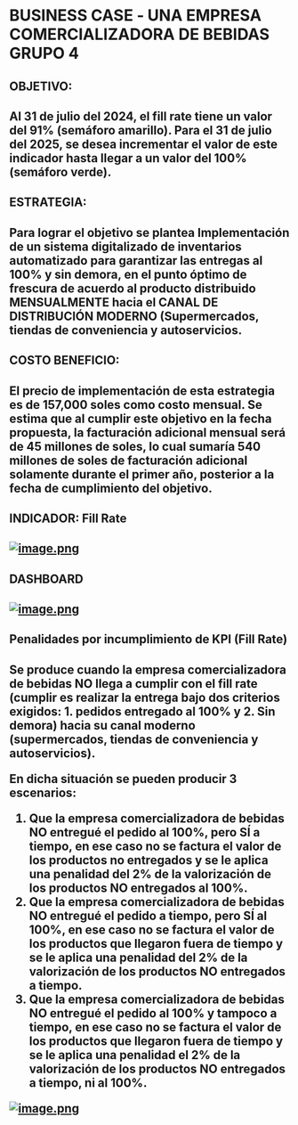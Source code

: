 # BUSINESS CASE ‐ UNA EMPRESA COMERCIALIZADORA DE BEBIDAS   GRUPO 4
<h2>OBJETIVO:<h2>
Al 31 de julio del 2024, el fill rate tiene un valor del 91% (semáforo amarillo). Para el 31 de julio del 2025, se desea incrementar el valor de este indicador hasta llegar a un valor del 100% (semáforo verde).
<h2>ESTRATEGIA:<h2>
Para lograr el objetivo se plantea Implementación de un sistema digitalizado de inventarios automatizado para garantizar las entregas al 100% y sin demora, en el punto óptimo de frescura de acuerdo al producto distribuido MENSUALMENTE hacia el CANAL DE DISTRIBUCIÓN MODERNO (Supermercados, tiendas de conveniencia y autoservicios.
<h2>COSTO BENEFICIO:<h2>
  El precio de implementación de esta estrategia es de 157,000 soles como costo mensual. Se estima que al cumplir este objetivo en la fecha propuesta, la facturación adicional mensual será de 45 millones de soles, lo cual sumaría 540 millones de soles de facturación adicional solamente durante el primer año, posterior a la fecha de cumplimiento del objetivo.
<h2>INDICADOR: Fill Rate<h2>

[![image.png](https://i.postimg.cc/SRvbqk7R/image.png)](https://postimg.cc/7J0WnvRr)

<h2>DASHBOARD<h2>

[![image.png](https://i.postimg.cc/C12qqfw4/image.png)](https://postimg.cc/zbnvmvbL)

<h2>Penalidades por incumplimiento de KPI (Fill Rate)<h2>
Se produce cuando la empresa comercializadora de bebidas NO llega a cumplir con el fill rate (cumplir es realizar la entrega bajo dos criterios exigidos: 1. pedidos entregado al 100% y 2. Sin demora) hacia  su canal moderno (supermercados, tiendas de conveniencia y autoservicios).

En dicha situación se pueden producir 3 escenarios: 
1. Que la empresa comercializadora de bebidas NO entregué el pedido al 100%, pero SÍ a tiempo, en ese caso no se factura el valor de los productos no entregados y se le aplica una penalidad del 2% de la valorización de los productos NO entregados al 100%.
2. Que la empresa comercializadora de bebidas NO entregué el pedido a tiempo, pero SÍ al 100%, en ese caso no se factura el valor de los productos que llegaron fuera de tiempo y se le aplica una penalidad del 2% de la valorización de los productos NO entregados a tiempo.
3. Que la empresa comercializadora de bebidas NO entregué el pedido al 100% y tampoco a tiempo, en ese caso no se factura el valor de los productos que llegaron fuera de tiempo y se le aplica una penalidad el 2% de la valorización de los productos NO entregados a tiempo, ni al 100%.

[![image.png](https://i.postimg.cc/WzQYX3wG/image.png)](https://postimg.cc/ctBcJdjC)

